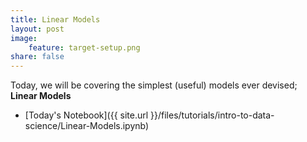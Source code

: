 ```yaml
---
title: Linear Models
layout: post
image:
    feature: target-setup.png
share: false
---
```


Today, we will be covering the simplest (useful) models ever devised; __Linear Models__

* [Today's Notebook]({{ site.url }}/files/tutorials/intro-to-data-science/Linear-Models.ipynb)


